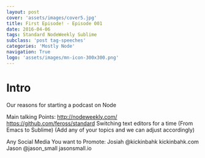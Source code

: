 ```yaml
---
layout: post
cover: 'assets/images/cover5.jpg'
title: First Episode! - Episode 001
date: 2016-04-06 
tags: Standard NodeWeekly Sublime
subclass: 'post tag-speeches'
categories: 'Mostly Node'
navigation: True
logo: 'assets/images/mn-icon-300x300.png'
---
```


# Intro 
Our reasons for starting a podcast on Node

Main talking Points: 
http://nodeweekly.com/
https://github.com/feross/standard
Switching text editors for a time (From Emacs to Sublime)
(Add any of your topics and we can adjust accordingly)

Any Social Media You want to Promote: 
Josiah
@kickinbahk
kickinbahk.com
Jason
@jason_small
jasonsmall.io 
